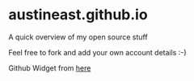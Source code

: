 # austineast.github.io
A quick overview of my open source stuff

Feel free to fork and add your own account details :-)

Github Widget from [here](https://github.com/jawj/github-widget)
